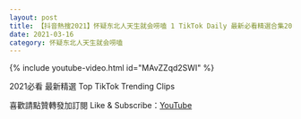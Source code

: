 ```yaml
---
layout: post
title: 【抖音熱搜2021】怀疑东北人天生就会唠嗑 1 TikTok Daily 最新必看精選合集2021 03 16
date: 2021-03-16
category: 怀疑东北人天生就会唠嗑
---
```


{% include youtube-video.html id="MAvZZqd2SWI" %}

2021必看 最新精選 Top TikTok Trending Clips

喜歡請點贊轉發加訂閱 Like & Subscribe：[YouTube](https://www.youtube.com/channel/UCAoR7VcanIPd04uEq_GIylA/videos)

